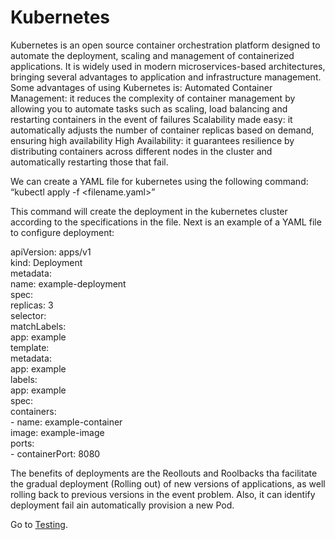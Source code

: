 # Kubernetes

Kubernetes is an open source container orchestration platform designed to automate the deployment, scaling and management of containerized applications. It is widely used in modern microservices-based architectures, bringing several advantages to application and infrastructure management. Some advantages of using Kubernetes is:
Automated Container Management: it reduces the complexity of container management by allowing you to automate tasks such as scaling, load balancing and restarting containers in the event of failures
Scalability made easy: it automatically adjusts the number of container replicas based on demand, ensuring high availability
High Availability: it guarantees resilience by distributing containers across different nodes in the cluster and automatically restarting those that fail.

We  can create a YAML file for kubernetes using the following command:
“kubectl apply -f <filename.yaml>”

This command will create the deployment in the kubernetes cluster according to the specifications in the file. Next is an example of a YAML file to configure deployment:

apiVersion: apps/v1</br>
kind: Deployment</br>
metadata:</br>
  name: example-deployment</br>
spec:</br>
  replicas: 3</br>
  selector:</br>
    matchLabels:</br>
      app: example</br>
  template:</br>
    metadata:</br>
        app: example</br>
      labels:</br>
        app: example</br>
    spec:</br>
      containers:</br>
      - name: example-container</br>
        image: example-image</br>
        ports:</br>
        - containerPort: 8080</br>

The benefits of deployments are the Reollouts and Roolbacks tha facilitate the gradual deployment (Rolling out) of new versions of applications, as well rolling back to previous versions in the event problem. Also, it can identify deployment fail ain automatically provision a new Pod.






Go to 
 [Testing](https://github.com/RafaelDaitx/TestMazzaTech/blob/main/tests.md).